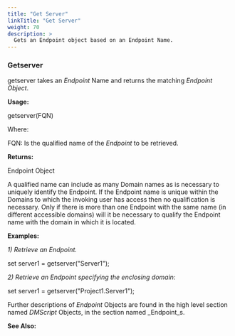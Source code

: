 ```yaml
---
title: "Get Server"
linkTitle: "Get Server"
weight: 70
description: >
  Gets an Endpoint object based on an Endpoint Name. 
---
```


### Getserver

getserver takes an _Endpoint_ Name and returns the matching _Endpoint Object_.

**Usage:**

getserver(FQN)

Where:

FQN: Is the qualified name of the _Endpoint_ to be retrieved.

**Returns:**

Endpoint Object

A qualified name can include as many Domain names as is necessary to uniquely identify the Endpoint. If the Endpoint name is unique within the Domains to which the invoking user has access then no qualification is necessary. Only if there is more than one Endpoint with the same name (in different accessible domains) will it be necessary to qualify the Endpoint name with the domain in which it is located.

**Examples:**

_1) Retrieve an Endpoint._

set server1 = getserver("Server1");

_2) Retrieve an Endpoint specifying the enclosing domain:_

set server1 = getserver("Project1.Server1");

Further descriptions of _Endpoint_ Objects are found in the high level section named _DMScript_ Objects, in the section named _Endpoint_s.

**See Also:**

